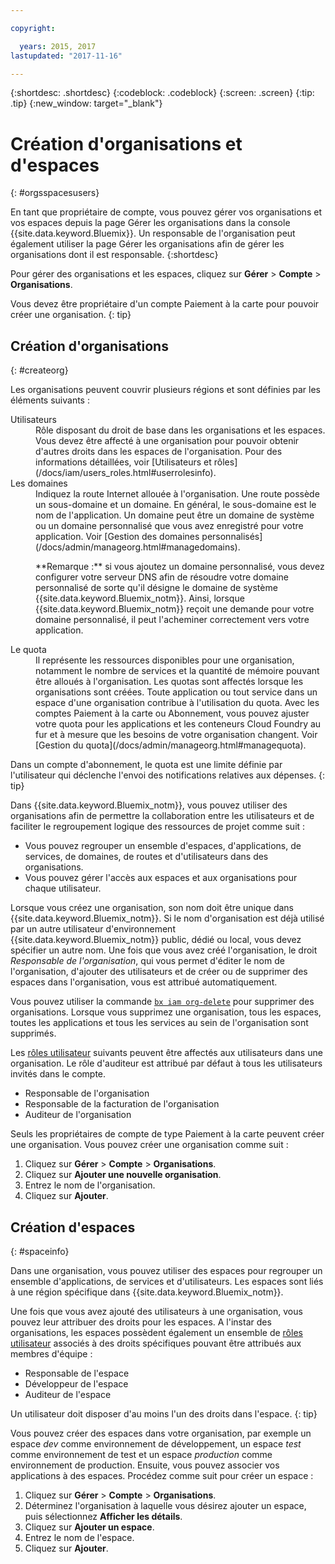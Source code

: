 ```yaml
---

copyright:

  years: 2015, 2017
lastupdated: "2017-11-16"

---
```


{:shortdesc: .shortdesc}
{:codeblock: .codeblock}
{:screen: .screen}
{:tip: .tip}
{:new_window: target="_blank"}

# Création d'organisations et d'espaces
{: #orgsspacesusers}

En tant que propriétaire de compte, vous pouvez gérer vos organisations et vos espaces depuis la page Gérer les organisations dans la console {{site.data.keyword.Bluemix}}. Un responsable de l'organisation peut également utiliser la page Gérer les organisations afin de gérer les organisations dont il est responsable.
{:shortdesc}

Pour gérer des organisations et les espaces, cliquez sur **Gérer** &gt; **Compte** &gt; **Organisations**.

Vous devez être propriétaire d'un compte Paiement à la carte pour pouvoir créer une organisation.
{: tip}

## Création d'organisations
{: #createorg}

Les organisations peuvent couvrir plusieurs régions et sont définies par les éléments suivants :

<dl>
<dt>Utilisateurs</dt>
<dd>Rôle disposant du droit de base dans les organisations et les espaces. Vous devez être affecté à une organisation pour pouvoir obtenir d'autres droits dans les espaces de l'organisation. Pour des informations détaillées, voir [Utilisateurs et rôles](/docs/iam/users_roles.html#userrolesinfo).</dd>
<dt>Les domaines</dt>
<dd>Indiquez la route Internet allouée à l'organisation. Une route possède un sous-domaine et un domaine. En général, le sous-domaine est le nom de l'application. Un domaine peut être un domaine de système ou un domaine personnalisé que vous avez enregistré pour votre application. Voir [Gestion des domaines personnalisés](/docs/admin/manageorg.html#managedomains).<br/>
<p>**Remarque :** si vous ajoutez un domaine personnalisé, vous devez configurer votre serveur DNS afin de résoudre votre domaine personnalisé de sorte qu'il désigne le domaine de système {{site.data.keyword.Bluemix_notm}}. Ainsi, lorsque {{site.data.keyword.Bluemix_notm}} reçoit une demande pour votre domaine personnalisé, il peut l'acheminer correctement vers votre application.</p></dd>
<dt>Le quota</dt>
<dd>Il représente les ressources disponibles pour une organisation, notamment le nombre de services et la quantité de mémoire pouvant être alloués à l'organisation. Les quotas sont affectés lorsque les organisations sont créées. Toute application ou tout service dans un espace d'une organisation contribue à l'utilisation du quota. Avec les comptes Paiement à la carte ou Abonnement, vous pouvez ajuster votre quota pour les applications et les conteneurs Cloud Foundry au fur et à mesure que les besoins de votre organisation changent. Voir [Gestion du quota](/docs/admin/manageorg.html#managequota).</dd>
</dl>

Dans un compte d'abonnement, le quota est une limite définie par l'utilisateur qui déclenche l'envoi des notifications relatives aux dépenses.
{: tip}

Dans {{site.data.keyword.Bluemix_notm}}, vous pouvez utiliser des organisations afin de permettre la collaboration entre les utilisateurs et de faciliter le regroupement logique des ressources de projet comme suit :

   * Vous pouvez regrouper un ensemble d'espaces, d'applications, de services, de domaines, de routes et d'utilisateurs dans des organisations.
   * Vous pouvez gérer l'accès aux espaces et aux organisations pour chaque utilisateur.

Lorsque vous créez une organisation, son nom doit être unique dans {{site.data.keyword.Bluemix_notm}}. Si le nom d'organisation est déjà utilisé par un autre utilisateur d'environnement {{site.data.keyword.Bluemix_notm}} public, dédié ou local, vous devez spécifier un autre nom. Une fois que vous avez créé l'organisation, le droit *Responsable de l'organisation*, qui vous permet d'éditer le nom de l'organisation, d'ajouter des utilisateurs et de créer ou de supprimer des espaces dans l'organisation, vous est attribué automatiquement.

Vous pouvez utiliser la commande [`bx iam org-delete`](/docs/cli/reference/bluemix_cli/bx_cli.html#bluemix_iam_org_delete) pour supprimer des organisations. Lorsque vous supprimez une organisation, tous les espaces, toutes les applications et tous les services au sein de l'organisation sont supprimés.

Les [rôles utilisateur](/docs/iam/users_roles.html#userrolesinfo) suivants peuvent être affectés aux utilisateurs dans une organisation. Le rôle d'auditeur est attribué par défaut à tous les utilisateurs invités dans le compte.

   * Responsable de l'organisation
   * Responsable de la facturation de l'organisation
   * Auditeur de l'organisation

Seuls les propriétaires de compte de type Paiement à la carte peuvent créer une organisation. Vous pouvez créer une organisation comme suit :

1. Cliquez sur **Gérer** &gt; **Compte** &gt; **Organisations**.
2. Cliquez sur **Ajouter une nouvelle organisation**.
3. Entrez le nom de l'organisation.
4. Cliquez sur **Ajouter**.

<!-- Add info on Manage infrastructure option under a space -->

## Création d'espaces
{: #spaceinfo}

Dans une organisation, vous pouvez utiliser des espaces pour regrouper un ensemble d'applications, de services et d'utilisateurs. Les espaces sont liés à une région spécifique dans {{site.data.keyword.Bluemix_notm}}.

Une fois que vous avez ajouté des utilisateurs à une organisation, vous pouvez leur attribuer des droits pour les espaces. A l'instar des organisations, les espaces possèdent également un ensemble de [rôles utilisateur](/docs/iam/users_roles.html#userrolesinfo) associés à des droits spécifiques pouvant être attribués aux membres d'équipe :

  * Responsable de l'espace
  * Développeur de l'espace
  * Auditeur de l'espace

Un utilisateur doit disposer d'au moins l'un des droits dans l'espace.
{: tip}

Vous pouvez créer des espaces dans votre organisation, par exemple un espace *dev* comme environnement de développement, un espace *test* comme environnement de test et un espace *production* comme environnement de production. Ensuite, vous pouvez associer vos applications à des espaces. Procédez comme suit pour créer un espace :

1. Cliquez sur **Gérer** &gt; **Compte** &gt; **Organisations**.
2. Déterminez l'organisation à laquelle vous désirez ajouter un espace, puis sélectionnez **Afficher les détails**.
4. Cliquez sur **Ajouter un espace**.
5. Entrez le nom de l'espace.
6. Cliquez sur **Ajouter**.
